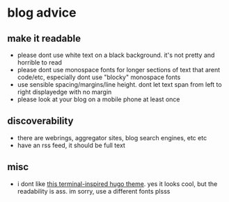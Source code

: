 # blog advice

## make it readable
* please dont use white text on a black background. it's not pretty and horrible to read
* please dont use monospace fonts for longer sections of text that arent code/etc, especially dont use "blocky" monospace fonts
* use sensible spacing/margins/line height. dont let text span from left to right displayedge with no margin
* please look at your blog on a mobile phone at least once

## discoverability
* there are webrings, aggregator sites, blog search engines, etc etc
* have an rss feed, it should be full text

## misc
* i dont like [this terminal-inspired hugo theme](https://github.com/panr/hugo-theme-terminal). yes it looks cool, but the readability is ass. im sorry, use a different fonts plsss
